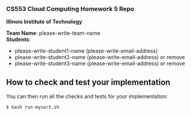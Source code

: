 ### CS553 Cloud Computing Homework 5 Repo
**Illinois Institute of Technology**  

**Team Name**: please-write-team-name  
**Students**:  
* please-write-student1-name (please-write-email-address)  
* please-write-student2-name (please-write-email-address) or remove  
* please-write-student3-name (please-write-email-address) or remove  

## How to check and test your implementation

You can then run all the checks and tests for your implementation:
```
$ bash run-mysort.sh
```